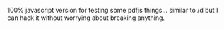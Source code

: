 100% javascript version for testing some pdfjs things... similar to /d but 
I can hack it without worrying about breaking anything.
